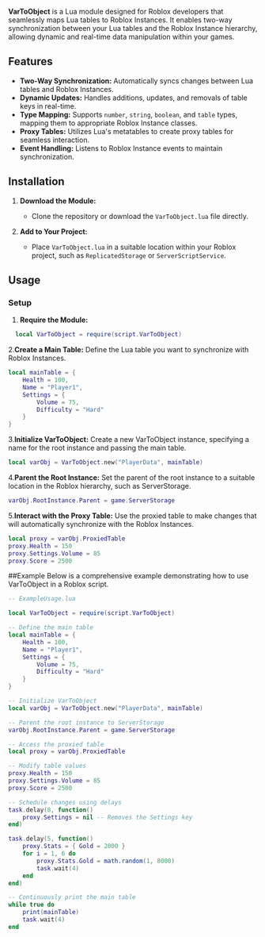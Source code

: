 **VarToObject** is a Lua module designed for Roblox developers that seamlessly maps Lua tables to Roblox Instances. It enables two-way synchronization between your Lua tables and the Roblox Instance hierarchy, allowing dynamic and real-time data manipulation within your games.

## Features
- **Two-Way Synchronization:** Automatically syncs changes between Lua tables and Roblox Instances.
- **Dynamic Updates:** Handles additions, updates, and removals of table keys in real-time.
- **Type Mapping:** Supports `number`, `string`, `boolean`, and `table` types, mapping them to appropriate Roblox Instance classes.
- **Proxy Tables:** Utilizes Lua's metatables to create proxy tables for seamless interaction.
- **Event Handling:** Listens to Roblox Instance events to maintain synchronization.

## Installation

1. **Download the Module:**
   - Clone the repository or download the `VarToObject.lua` file directly.

2. **Add to Your Project:**
   - Place `VarToObject.lua` in a suitable location within your Roblox project, such as `ReplicatedStorage` or `ServerScriptService`.

## Usage

### Setup

1. **Require the Module:**
 ```lua
   local VarToObject = require(script.VarToObject)
```

2.**Create a Main Table:**
Define the Lua table you want to synchronize with Roblox Instances.
```lua
local mainTable = {
    Health = 100,
    Name = "Player1",
    Settings = {
        Volume = 75,
        Difficulty = "Hard"
    }
}
```

3.**Initialize VarToObject:**
Create a new VarToObject instance, specifying a name for the root instance and passing the main table.

```lua
local varObj = VarToObject.new("PlayerData", mainTable)
```
4.**Parent the Root Instance:**
Set the parent of the root instance to a suitable location in the Roblox hierarchy, such as ServerStorage.

```lua
varObj.RootInstance.Parent = game.ServerStorage
```
5.**Interact with the Proxy Table:**
Use the proxied table to make changes that will automatically synchronize with the Roblox Instances.
```lua
local proxy = varObj.ProxiedTable
proxy.Health = 150
proxy.Settings.Volume = 85
proxy.Score = 2500
```
##Example
Below is a comprehensive example demonstrating how to use VarToObject in a Roblox script.
```lua
-- ExampleUsage.lua

local VarToObject = require(script.VarToObject)

-- Define the main table
local mainTable = {
    Health = 100,
    Name = "Player1",
    Settings = {
        Volume = 75,
        Difficulty = "Hard"
    }
}

-- Initialize VarToObject
local varObj = VarToObject.new("PlayerData", mainTable)

-- Parent the root instance to ServerStorage
varObj.RootInstance.Parent = game.ServerStorage

-- Access the proxied table
local proxy = varObj.ProxiedTable

-- Modify table values
proxy.Health = 150
proxy.Settings.Volume = 85
proxy.Score = 2500

-- Schedule changes using delays
task.delay(8, function()
    proxy.Settings = nil -- Removes the Settings key
end)

task.delay(5, function()
    proxy.Stats = { Gold = 2000 }
    for i = 1, 6 do
        proxy.Stats.Gold = math.random(1, 8000)
        task.wait(4)
    end
end)

-- Continuously print the main table
while true do
    print(mainTable)
    task.wait(4)
end
```
